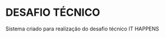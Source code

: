 DESAFIO TÉCNICO
======================

Sistema criado para realização do desafio técnico IT HAPPENS